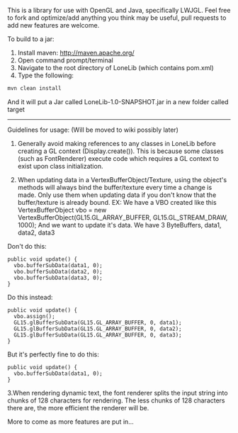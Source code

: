 This is a library for use with OpenGL and Java, specifically LWJGL.
Feel free to fork and optimize/add anything you think may be useful, pull requests to add new features are welcome.

To build to a jar:

1. Install maven: http://maven.apache.org/
2. Open command prompt/terminal
3. Navigate to the root directory of LoneLib (which contains pom.xml)
4. Type the following:
```bash
mvn clean install
```

And it will put a Jar called LoneLib-1.0-SNAPSHOT.jar in a new folder called target

------------------------------------------------------------

Guidelines for usage: (Will be moved to wiki possibly later)

1. Generally avoid making references to any classes in LoneLib before creating a GL context (Display.create()).
This is because some classes (such as FontRenderer) execute code which requires a GL context to exist upon class 
initialization.

2. When updating data in a VertexBufferObject/Texture, using the object's methods will always bind the buffer/texture
every time a change is made. Only use them when updating data if you don't know that the buffer/texture is already
bound. 
EX: We have a VBO created like this
VertexBufferObject vbo = new VertexBufferObject(GL15.GL_ARRAY_BUFFER, GL15.GL_STREAM_DRAW, 1000);
And we want to update it's data. We have 3 ByteBuffers, data1, data2, data3

Don't do this:
```
public void update() {
  vbo.bufferSubData(data1, 0);
  vbo.bufferSubData(data2, 0);
  vbo.bufferSubData(data3, 0);
}
```
Do this instead:
```
public void update() {
  vbo.assign();
  GL15.glBufferSubData(GL15.GL_ARRAY_BUFFER, 0, data1);
  GL15.glBufferSubData(GL15.GL_ARRAY_BUFFER, 0, data2);
  GL15.glBufferSubData(GL15.GL_ARRAY_BUFFER, 0, data3);
}
```
But it's perfectly fine to do this:
```
public void update() {
  vbo.bufferSubData(data1, 0);
}
```
3.When rendering dynamic text, the font renderer splits the input string into chunks of 128 characters for rendering. 
The less chunks of 128 characters there are, the more efficient the renderer will be.

More to come as more features are put in...
